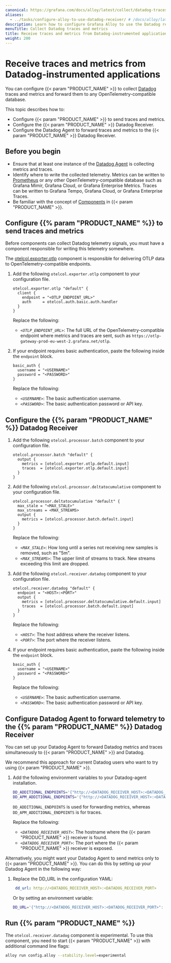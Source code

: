 ```yaml
---
canonical: https://grafana.com/docs/alloy/latest/collect/datadog-traces-metrics/
aliases:
  - ../tasks/configure-alloy-to-use-datadog-receiver/ # /docs/alloy/latest/tasks/configure-alloy-to-use-datadog-receiver/
description: Learn how to configure Grafana Alloy to use the Datadog receiver
menuTitle: Collect Datadog traces and metrics
title: Receive traces and metrics from Datadog-instrumented applications
weight: 200
---
```


# Receive traces and metrics from Datadog-instrumented applications

You can configure {{< param "PRODUCT_NAME" >}} to collect [Datadog][] traces and metrics and forward them to any OpenTelemetry-compatible database.

This topic describes how to:

* Configure {{< param "PRODUCT_NAME" >}} to send traces and metrics.
* Configure the {{< param "PRODUCT_NAME" >}} Datadog Receiver.
* Configure the Datadog Agent to forward traces and metrics to the {{< param "PRODUCT_NAME" >}} Datadog Receiver.

## Before you begin

* Ensure that at least one instance of the [Datadog Agent][] is collecting metrics and traces.
* Identify where to write the collected telemetry.
  Metrics can be written to [Prometheus][] or any other OpenTelemetry-compatible database such as Grafana Mimir, Grafana Cloud, or Grafana Enterprise Metrics.
  Traces can be written to Grafana Tempo, Grafana Cloud, or Grafana Enterprise Traces.
* Be familiar with the concept of [Components][] in {{< param "PRODUCT_NAME" >}}.

## Configure {{% param "PRODUCT_NAME" %}} to send traces and metrics

Before components can collect Datadog telemetry signals, you must have a component responsible for writing this telemetry somewhere.

The [otelcol.exporter.otlp][] component is responsible for delivering OTLP data to OpenTelemetry-compatible endpoints.

1. Add the following `otelcol.exporter.otlp` component to your configuration file.

   ```alloy
   otelcol.exporter.otlp "default" {
     client {
       endpoint = "<OTLP_ENDPOINT_URL>"
       auth     = otelcol.auth.basic.auth.handler
     }
   }
   ```

   Replace the following:

   * _`<OTLP_ENDPOINT_URL>`_: The full URL of the OpenTelemetry-compatible endpoint where metrics and traces are sent, such as `https://otlp-gateway-prod-eu-west-2.grafana.net/otlp`.

1. If your endpoint requires basic authentication, paste the following inside the `endpoint` block.

   ```alloy
   basic_auth {
     username = "<USERNAME>"
     password = "<PASSWORD>"
   }
   ```

   Replace the following:

   * _`<USERNAME>`_: The basic authentication username.
   * _`<PASSWORD>`_: The basic authentication password or API key.

## Configure the {{% param "PRODUCT_NAME" %}} Datadog Receiver

1. Add the following `otelcol.processor.batch` component to your configuration file.

   ```alloy
   otelcol.processor.batch "default" {
     output {
       metrics = [otelcol.exporter.otlp.default.input]
       traces  = [otelcol.exporter.otlp.default.input]
     }
   }
   ```

1. Add the following `otelcol.processor.deltatocumulative` component to your configuration file.

   ```alloy
   otelcol.processor.deltatocumulative "default" {
     max_stale = "<MAX_STALE>"
     max_streams = <MAX_STREAMS>
     output {
       metrics = [otelcol.processor.batch.default.input]
     }
   }
   ```

   Replace the following:

   * _`<MAX_STALE>`_: How long until a series not receiving new samples is removed, such as "5m".
   * _`<MAX_STREAMS>`_: The upper limit of streams to track. New streams exceeding this limit are dropped.

1. Add the following `otelcol.receiver.datadog` component to your configuration file.

   ```alloy
   otelcol.receiver.datadog "default" {
     endpoint = "<HOST>:<PORT>"
     output {
       metrics = [otelcol.processor.deltatocumulative.default.input]
       traces  = [otelcol.processor.batch.default.input]
     }
   }
   ```

    Replace the following:

    * _`<HOST>`_: The host address where the receiver listens.
    * _`<PORT>`_: The port where the receiver listens.

1. If your endpoint requires basic authentication, paste the following inside the `endpoint` block.

   ```alloy
   basic_auth {
     username = "<USERNAME>"
     password = "<PASSWORD>"
   }
   ```

    Replace the following:

    * _`<USERNAME>`_: The basic authentication username.
    * _`<PASSWORD>`_: The basic authentication password or API key.

## Configure Datadog Agent to forward telemetry to the {{% param "PRODUCT_NAME" %}} Datadog Receiver

You can set up your Datadog Agent to forward Datadog metrics and traces simultaneously to {{< param "PRODUCT_NAME" >}} and Datadog.

We recommend this approach for current Datadog users who want to try using {{< param "PRODUCT_NAME" >}}.

1. Add the following environment variables to your Datadog-agent installation.

   ```bash
   DD_ADDITIONAL_ENDPOINTS='{"http://<DATADOG_RECEIVER_HOST>:<DATADOG_RECEIVER_PORT>": ["datadog-receiver"]}'
   DD_APM_ADDITIONAL_ENDPOINTS='{"http://<DATADOG_RECEIVER_HOST>:<DATADOG_RECEIVER_PORT>": ["datadog-receiver"]}'
   ```

   `DD_ADDITIONAL_ENDPOINTS` is used for forwarding metrics, whereas `DD_APM_ADDITIONAL_ENDPOINTS` is for traces.

   Replace the following:

   * _`<DATADOG_RECEIVER_HOST>`_: The hostname where the {{< param "PRODUCT_NAME" >}} receiver is found.
   * _`<DATADOG_RECEIVER_PORT>`_: The port where the {{< param "PRODUCT_NAME" >}} receiver is exposed.

Alternatively, you might want your Datadog Agent to send metrics only to {{< param "PRODUCT_NAME" >}}.
You can do this by setting up your Datadog Agent in the following way:

1. Replace the DD_URL in the configuration YAML:

   ```yaml
    dd_url: http://<DATADOG_RECEIVER_HOST>:<DATADOG_RECEIVER_PORT>
   ```

   Or by setting an environment variable:

   ```bash
   DD_URL='{"http://<DATADOG_RECEIVER_HOST>:<DATADOG_RECEIVER_PORT>": ["datadog-receiver"]}'
   ```

## Run {{% param "PRODUCT_NAME" %}}

The `otelcol.receiver.datadog` component is experimental.
To use this component, you need to start {{< param "PRODUCT_NAME" >}} with additional command line flags:

   ```bash
   alloy run config.alloy --stability.level=experimental
   ```

[Datadog]: https://www.datadoghq.com/
[Datadog Agent]: https://docs.datadoghq.com/agent/
[Prometheus]: https://prometheus.io
[otelcol.exporter.otlp]: ../../reference/components/otelcol/otelcol.exporter.otlp/
[Components]: ../../get-started/components/
